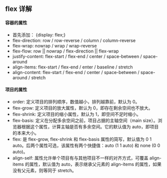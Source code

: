 ## flex 详解

#### 容器的属性

- 首先添加： {display: flex;}
- flex-direction: row / row-reverse / column / column-reverse
- flex-wrap: nowrap / wrap / wrap-reverse
- flex-flow: row || nowrap / flex-direction || flex-wrap
- justify-content: flex-start / flex-end / center / space-between / space-around
- align-items: flex-start / flex-end / enter / baseline / stretch
- align-content: flex-start / flex-end / center / space-between / space-around / stretch

#### 项目的属性

- order: 定义项目的排列顺序，数值越小，排列越靠前，默认为 0。
- flex-grow: 定义项目的放大属性，默认为 0，即存在剩余空间也不放大。
- flex-shrink: 定义项目的缩小属性，默认为 1，即空间不足时缩小。
- flex-basis: 定义在分配多余空间之前，项目占据的主轴空间（main size）。浏览器根据这个属性，计算主轴是否有多余空间。它的默认值为 auto，即项目的本来大小。
- flex: 是 flex-grow, flex-shrink 和 flex-basis 属性的简写，默认值为 0 1 auto。后两个属性可选，该属性有两个快捷值：auto (1 1 auto) 和 none (0 0 auto)。
- align-self: 属性允许单个项目有与其他项目不一样的对齐方式，可覆盖 align-items 的属性，默认值为 auto，表示继承父元素的 align-items 的属性，如果没有父元素，则等同于 stretch。
